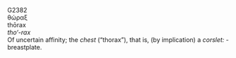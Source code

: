 <body>
  <p>G2382<br>  θώραξ  <br> thōrax  <br><i>tho‘-rax </i><br>Of uncertain affinity; the <i>chest</i> (“thorax”), that is, (by implication) a <i>corslet:</i> - breastplate.<br></p>
 </body>